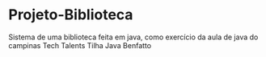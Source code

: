 # Projeto-Biblioteca
Sistema de uma biblioteca feita em java, como exercício da aula de java do campinas Tech Talents Tilha Java Benfatto
